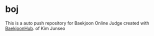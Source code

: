 # boj
This is a auto push repository for Baekjoon Online Judge created with [BaekjoonHub](https://github.com/BaekjoonHub/BaekjoonHub).
of Kim Junseo
